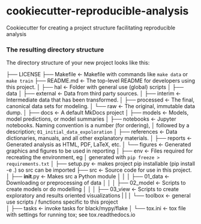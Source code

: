 # cookiecutter-reproducible-analysis
Cookiecutter for creating a project structure facilitating reproducible analysis 


### The resulting directory structure

The directory structure of your new project looks like this: 

├── LICENSE
├── Makefile           <- Makefile with commands like `make data` or `make train`
├── README.md          <- The top-level README for developers using this project.
│
├── hal                <- Folder with general use (global) scripts
│
├── data
│   ├── external       <- Data from third party sources.
│   ├── interim        <- Intermediate data that has been transformed.
│   ├── processed      <- The final, canonical data sets for modeling.
│   └── raw            <- The original, immutable data dump.
│
├── docs               <- A default MkDocs project
│
├── models             <- Models, model predictions, or model summaries
│
├── notebooks          <- Jupyter notebooks. Naming convention is a number (for ordering),
│                      followed by a description; `01_initial_data_expoloration`
│
├── references         <- Data dictionaries, manuals, and all other explanatory materials.
│
├── reports            <- Generated analysis as HTML, PDF, LaTeX, etc.
│   └── figures        <- Generated graphics and figures to be used in reporting
│
├── env                <- Files required for recreating the environment, eg
│                         generated with `pip freeze > requirements.txt`
│
├── setup.py           <- makes project pip installable (pip install -e .) so src can be imported
├── src                <- Source code for use in this project.
│   ├── __init__.py    <- Makes src a Python module
│   │
│   ├── 01_data        <- Downloading or preprocessing of data
│   │
│   ├── 02_model       <- Scripts to create models or do modelling
│   │
│   ├── 03_view        <- Scripts to create exploratory and results oriented visualizations
|   |
│   └── toolbox        <- general use scripts / functions specific to this project   
│
├── tasks              <- invoke tasks for black/mypy/flake
│
└── tox.ini            <- tox file with settings for running tox; see tox.readthedocs.io